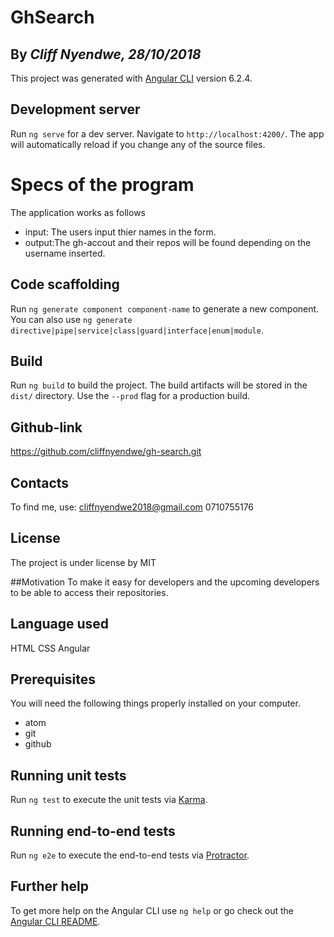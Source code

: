 # GhSearch
## By _**Cliff Nyendwe**, 28/10/2018_
This project was generated with [Angular CLI](https://github.com/angular/angular-cli) version 6.2.4.

## Development server

Run `ng serve` for a dev server. Navigate to `http://localhost:4200/`. The app will automatically reload if you change any of the source files.

# Specs of the program
The application works as follows
* input: The users input thier names in the form.
* output:The gh-accout and their repos will be found depending on the username inserted.

## Code scaffolding

Run `ng generate component component-name` to generate a new component. You can also use `ng generate directive|pipe|service|class|guard|interface|enum|module`.

## Build

Run `ng build` to build the project. The build artifacts will be stored in the `dist/` directory. Use the `--prod` flag for a production build.

## Github-link
https://github.com/cliffnyendwe/gh-search.git

## Contacts
To find me, use:
 cliffnyendwe2018@gmail.com
 0710755176


## License
The project is under license by MIT

##Motivation
To make it easy for developers and the upcoming developers to be able to access their repositories.

## Language used
HTML
CSS
Angular

## Prerequisites

You will need the following things properly installed on your computer.
* atom
* git
* github

## Running unit tests

Run `ng test` to execute the unit tests via [Karma](https://karma-runner.github.io).

## Running end-to-end tests

Run `ng e2e` to execute the end-to-end tests via [Protractor](http://www.protractortest.org/).

## Further help

To get more help on the Angular CLI use `ng help` or go check out the [Angular CLI README](https://github.com/angular/angular-cli/blob/master/README.md).
